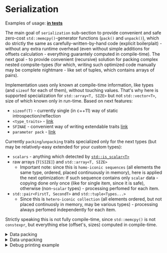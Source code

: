 # Serialization

Examples of usage: [**in tests**](../../../tests/ct_serialization_tests/ct_serialization_test.cpp)

The main goal of `serialization` sub-section to provide convenient and safe zero-cost `std::memcpy()`-generator functions (`pack()` and `unpack()`), which do strictly the same as carefully-written-by-hand code (explicit boilerplait) - without any extra runtime overhead (even without simple additions for offsets calculation - everything guarantely computed in compile-time). The next goal - to provide convenient (recursive) solution for packing complex nested compsite-types (for which, writing such optimized code manually may be complete nightmare - like set of tuples, which contains arrays of pairs).

Implementation uses only known at compile-time information, like types (and `sizeof` for each of them), without touching values. That's why here is supported specialization for `std::array<T, SIZE>` but not `std::vector<T>`, size of which known only in run-time.
Based on next features:
- `sizeof(T)`      - currently single (in c++11) way of static introspection/reflection
- `<type_traits>`  - [link](https://en.cppreference.com/w/cpp/header/type_traits)
- `SFINAE`         - convenient way of writing extendable traits [link](https://en.cppreference.com/w/cpp/language/sfinae)
- `parameter pack` - [link](https://en.cppreference.com/w/cpp/language/parameter_pack)

Currently `packing`/`unpacking` traits specialized only for the next types (but may be relatively-easy extended for your custom types):
- `scalars` - anything which detected by [`std::is_scalar<T>`](https://en.cppreference.com/w/cpp/types/is_scalar)
- raw arrays (`T[SIZE]`) and `std::array<T, SIZE>`
  - Important note: since this is `homo-iconic sequences` (all elements the same type, ordered, placed continuously in memory), here is applied the next optimization: if such sequence contains only `scalar` data - copying done only once (like for single item, since it is safe), otherwise (non-`scalar` types) - processing perfomed for each item.
- `std::pair<FirstT, SecondT>` and `std::tuple<Types...>`
  - Since this is `hetero-iconic collection` (all elements ordered, but not placed continuosly in memory, may be various types) - processing always perfomed independently for each item.

Strictly speaking this is not fully compile-time, since `std::memcpy()` is not `constexpr`, but everything else (offset's, sizes) computed in compile-time.

<details>
  <summary>Data packing</summary>

  ## Data packing - manually written way
  ```c++
  const std::int32_t v0{123};
  const std::int64_t v1{234};
  const float        v2{345.f};
  const double       v3{456.0};

  constexpr std::size_t BYTES_COUNT = sizeof(std::int32_t) + sizeof(std::int64_t) + sizeof(float) + sizeof(double);
  static std::array<std::int8_t, BYTES_COUNT> buffer;

  constexpr std::size_t v0_offset = 0;
  constexpr std::size_t v1_offset = v0_offset + sizeof(std::int32_t);
  constexpr std::size_t v2_offset = v1_offset + sizeof(std::int64_t);
  constexpr std::size_t v3_offset = v2_offset + sizeof(float);

  std::memcpy(buffer.data() + v0_offset, &v0, sizeof(std::int32_t));
  std::memcpy(buffer.data() + v1_offset, &v1, sizeof(std::int64_t));
  std::memcpy(buffer.data() + v2_offset, &v2, sizeof(float));
  std::memcpy(buffer.data() + v3_offset, &v3, sizeof(double));
  ```

  -----

  ## Data packing by using library (case #1)
  ```c++
  const std::int32_t v0{123};
  const std::int64_t v1{234};
  const float        v2{345.0f};
  const double       v3{456.0};

  using buffer_t = typename ct::serialization::packer_trait<
      std::int32_t, std::int64_t, float, double
  >::info_t::byte_buffer_t;

  // Perfomance case - packing into static (once-allocated, reusable) buffer
  static buffer_t buffer;

  ct::serialization::pack_into(buffer.data(),
      v0, v1, v2, v3
  );
  ```

  ## Data packing by using library (case #2)
  ```c++
  const std::int32_t v0{123};
  const std::int64_t v1{234};
  const float        v2{345.0f};
  const double       v3{456.0};

  // Common case (implicit types deduction) - packing into created buffer
  const auto buffer = ct::serialization::pack(
      v0, v1, v2, v3
  );
  ```
</details>


<details>
  <summary>Data unpacking</summary>

  ## Data unpacking - manually written way
  ```c++
  std::int32_t v0;
  std::int64_t v1;
  float        v2;
  double       v3;

  constexpr std::size_t BYTES_COUNT = sizeof(std::int32_t) + sizeof(std::int64_t) + sizeof(float) + sizeof(double);
  std::vector<std::int8_t> buffer = { /* received from somewhere, for example over network */ };
  if(buffer.size() >= BYTES_COUNT)
  {
      constexpr std::size_t v0_offset = 0;
      constexpr std::size_t v1_offset = v0_offset + sizeof(std::int32_t);
      constexpr std::size_t v2_offset = v1_offset + sizeof(std::int64_t);
      constexpr std::size_t v3_offset = v2_offset + sizeof(float);

      std::memcpy(&v0, buffer.data() + v0_offset, sizeof(std::int32_t));
      std::memcpy(&v1, buffer.data() + v1_offset, sizeof(std::int64_t));
      std::memcpy(&v2, buffer.data() + v2_offset, sizeof(float));
      std::memcpy(&v3, buffer.data() + v3_offset, sizeof(double));
  }
  ```

  -----

  ## Data unpacking by using library (case #1)
  ```c++
  std::int32_t v0;
  std::int64_t v1;
  float        v2;
  double       v3;

  std::vector<std::int8_t> buffer = { /* received from somewhere, for example over network */ };

  ct::serialization::unpack_from(buffer.data(),
      v0, v1, v2, v3
  );
  ```

  ## Data unpacking by using library (case #2)
  ```c++
  const std::int32_t v0;
  const std::int64_t v1;
  const float        v2;
  const double       v3;

  using buffer_t = typename ct::serialization::packer_trait<
      std::int32_t, std::int64_t, float, double
  >::info_t::byte_buffer_t;

  // Strange case, when provided const-size buffer :)
  buffer_t buffer = { /* received from somewhere, for example over network */ };

  const auto buffer = ct::serialization::unpack(
      v0, v1, v2, v3
  );
  ```
</details>

<details>
  <summary>Debug printing example</summary>

  ```cpp
  #include <ct/serialization/ct_serialization_pack.hpp>
  #include <ct/serialization/ct_serialization_unpack.hpp>
  #include <ct/serialization/ct_serialization_print.hpp>
  #include <iostream>

  template <typename ... Types>
  void print_bytes(const Types& ... values)
  {
      using packer_t = ct::serialization::packer_trait<Types...>;
      using bytes_buffer_t = typename packer_t::info_t::byte_buffer_t;

      std::cout << "----------------------------------------" << std::endl;

      // Print debug values representation
      ct::serialization::print(values...);

      std::cout << "----------------------------------------" << std::endl;
      std::cout << __PRETTY_FUNCTION__ << std::endl;

      // Print sizeofs
      {
          constexpr auto sizeofs = packer_t::info_t::get_sizeofs();

          std::cout << "sizeofs (" << sizeofs.size() << "): ";
          for(std::size_t i = 0; i < sizeofs.size(); ++i)
              std::cout << '[' << i << "]=" << sizeofs[i] << ", ";
          std::cout << std::endl;
      }

      // Print offsets
      {
          constexpr auto offsets = packer_t::info_t::get_offsets();

          std::cout << "offsets (" << offsets.size() << "): ";
          for(std::size_t i = 0; i < offsets.size(); ++i)
              std::cout << '[' << i << "]=" << offsets[i] << ", ";
          std::cout << std::endl;
      }

      // Make byte array and pack values into it
      bytes_buffer_t buff;
      ct::serialization::pack_into(buff.data(), values...);

      // Print bytes
      {
          std::cout << "bytes (" << buff.size() << "): ";
          for(const auto& b : buff)
              std::cout << (std::size_t)(b) << ", ";
          std::cout << std::endl;
      }

      std::cout << "----------------------------------------" << std::endl;
  }
  ```

</details>
